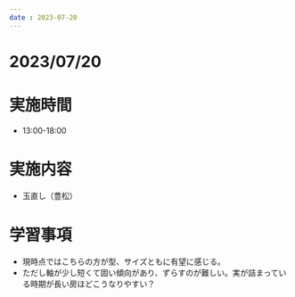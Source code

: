 ```yaml
---
date : 2023-07-20
---
```


# 2023/07/20

# 実施時間
- 13:00-18:00

# 実施内容
- 玉直し（豊松）

# 学習事項
- 現時点ではこちらの方が型、サイズともに有望に感じる。
- ただし軸が少し短くて固い傾向があり、ずらすのが難しい。実が詰まっている時期が長い房ほどこうなりやすい？